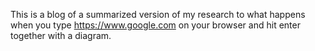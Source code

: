 This is a blog of a summarized version of my research to what happens when you type https://www.google.com on your browser and hit enter together with a diagram.
